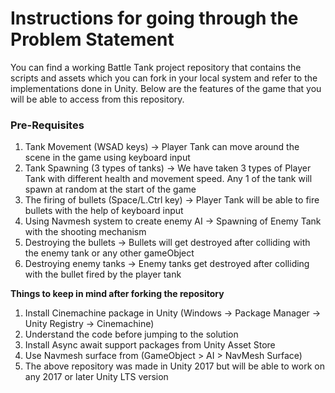 # Instructions for going through the Problem Statement

You can find a working Battle Tank project repository that contains the scripts and assets which you can fork in your local system and refer to the implementations done in Unity. Below are the features of the game that you will be able to access from this repository.

### **Pre-Requisites**

1. Tank Movement (WSAD keys) -> Player Tank can move around the scene in the game using keyboard input
2. Tank Spawning (3 types of tanks) -> We have taken 3 types of Player Tank with different health and movement speed. Any 1 of the tank will spawn at random at the start of the game
3. The firing of bullets (Space/L.Ctrl key) -> Player Tank will be able to fire bullets with the help of keyboard input
4. Using Navmesh system to create enemy AI -> Spawning of Enemy Tank with the shooting mechanism
5. Destroying the bullets -> Bullets will get destroyed after colliding with the enemy tank or any other gameObject
6. Destroying enemy tanks -> Enemy tanks get destroyed after colliding with the bullet fired by the player tank

**Things to keep in mind after forking the repository**

1. Install Cinemachine package in Unity (Windows -> Package Manager -> Unity Registry -> Cinemachine)
2. Understand the code before jumping to the solution
3. Install Async await support packages from Unity Asset Store
4. Use Navmesh surface from (GameObject > AI > NavMesh Surface)
5. The above repository was made in Unity 2017 but will be able to work on any 2017 or later Unity LTS version
